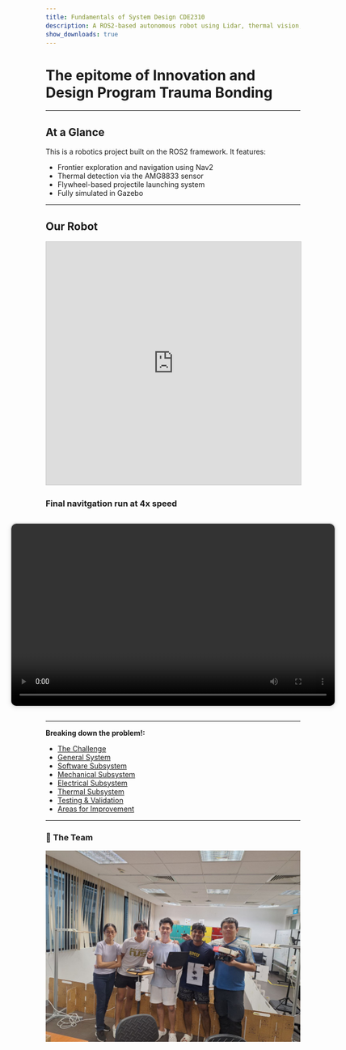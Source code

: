 ```yaml
---
title: Fundamentals of System Design CDE2310
description: A ROS2-based autonomous robot using Lidar, thermal vision, and flywheel launcher.
show_downloads: true
---
```


# The epitome of Innovation and Design Program Trauma Bonding

---

## At a Glance

This is a robotics project built on the ROS2 framework. It features:

- Frontier exploration and navigation using Nav2
- Thermal detection via the AMG8833 sensor
- Flywheel-based projectile launching system
- Fully simulated in Gazebo

---

## Our Robot

<div style="text-align:center;">
  <iframe 
      width="100%" 
      height="480" 
      style="border:1px solid #cccccc;" 
      src="https://3dviewer.net/embed.html#model=https://raw.githubusercontent.com/Hong-yiii/CDE2310_System_Design/main/CAD/turtlebot%20with%20launcher.STL$camera=93.42291,-333.17682,179.88174,93.73459,187.34505,-94.63919,0.00000,1.00000,0.00000,45.00000$projectionmode=perspective$envsettings=fishermans_bastion,off$backgroundcolor=255,255,255,255$defaultcolor=200,200,200$defaultlinecolor=100,100,100$edgesettings=off,0,0,0,1">
  </iframe>
</div>

### Final navitgation run at 4x speed
<div style="display: flex; justify-content: center; margin: 2em 0;">
  <video width="640" height="360" controls style="border: 2px solid #ddd; border-radius: 12px; box-shadow: 0 2px 8px rgba(0,0,0,0.1);">
    <source src="assets/images/Final_run.mp4" type="video/mp4">
    Your browser does not support the video tag.
  </video>
</div>

---


**Breaking down the problem!:**

- [The Challenge](challenge.md)
- [General System](general-system.md)
- [Software Subsystem](software.md)
- [Mechanical Subsystem](mechanical.md)
- [Electrical Subsystem](electrical.md)
- [Thermal Subsystem](thermal.md)
- [Testing & Validation](testing.md)
- [Areas for Improvement](improvements.md)



---

### 👥 The Team

![Our Team](assets/images/teampic.jpeg)

